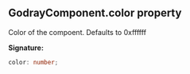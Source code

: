 
## GodrayComponent.color property

Color of the compoent. Defaults to 0xffffff

**Signature:**

```typescript
color: number;
```
